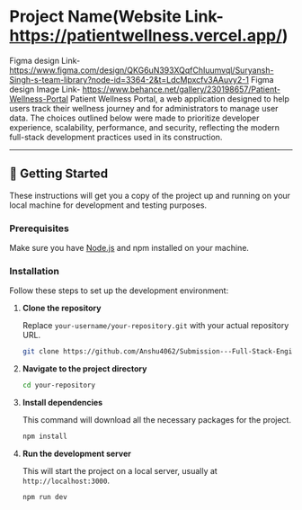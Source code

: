 # Project Name(Website Link- https://patientwellness.vercel.app/)

Figma design Link- https://www.figma.com/design/QKG6uN393XQqfChIuumvql/Suryansh-Singh-s-team-library?node-id=3364-2&t=LdcMpxcfv3AAuvy2-1
Figma design Image Link- https://www.behance.net/gallery/230198657/Patient-Wellness-Portal
Patient Wellness Portal, a web application designed to help users track their wellness journey and for administrators to manage user data. The choices outlined below were made to prioritize developer experience, scalability, performance, and security, reflecting the modern full-stack development practices used in its construction.

---

## 🚀 Getting Started

These instructions will get you a copy of the project up and running on your local machine for development and testing purposes.

### Prerequisites

Make sure you have [Node.js](https://nodejs.org/) and npm installed on your machine.

### Installation

Follow these steps to set up the development environment:

1.  **Clone the repository**

    Replace `your-username/your-repository.git` with your actual repository URL.
    ```sh
    git clone https://github.com/Anshu4062/Submission---Full-Stack-Engineer-Take-Home-Challenge-Patient-Dashboard
    ```

2.  **Navigate to the project directory**
    ```sh
    cd your-repository
    ```

3.  **Install dependencies**

    This command will download all the necessary packages for the project.
    ```sh
    npm install
    ```

4.  **Run the development server**

    This will start the project on a local server, usually at `http://localhost:3000`.
    ```sh
    npm run dev
    ```
